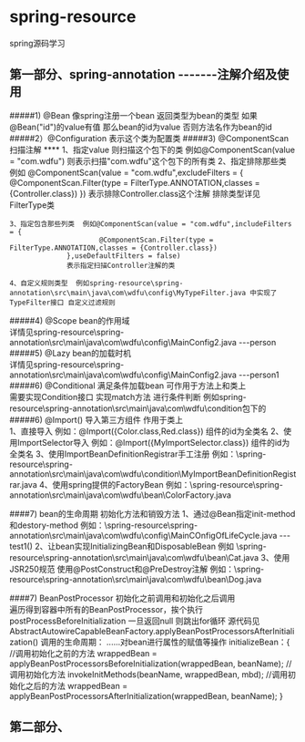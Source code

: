 # spring-resource
spring源码学习

## 第一部分、spring-annotation   -------注解介绍及使用
#####1) @Bean 像spring注册一个bean
      返回类型为bean的类型  如果@Bean("id")的value有值 那么bean的id为value 否则方法名作为bean的id
#####2）@Configuration 表示这个类为配置类
#####3) @ComponentScan  扫描注解 ****
    1、指定value 则扫描这个包下的类  例如@ComponentScan(value = "com.wdfu")  则表示扫描"com.wdfu"这个包下的所有类
    2、指定排除那些类 例如 @ComponentScan(value = "com.wdfu",excludeFilters = {
                         @ComponentScan.Filter(type = FilterType.ANNOTATION,classes = {Controller.class})
                 })
                 表示排除Controller.class这个注解  排除类型详见 FilterType类
                 
    3、指定包含那些列类  例如@ComponentScan(value = "com.wdfu",includeFilters = {
                          @ComponentScan.Filter(type = FilterType.ANNOTATION,classes = {Controller.class})
                  },useDefaultFilters = false)
                  表示指定扫描Controller注解的类
    
    4、自定义规则类型  例如spring-resource\spring-annotation\src\main\java\com\wdfu\config\MyTypeFilter.java 中实现了TypeFilter接口 自定义过滤规则
    
#####4) @Scope bean的作用域  <br>
                        详情见spring-resource\spring-annotation\src\main\java\com\wdfu\config\MainConfig2.java  ---person
#####5) @Lazy  bean的加载时机  <br>
                        详情见spring-resource\spring-annotation\src\main\java\com\wdfu\config\MainConfig2.java ---person1
#####6) @Conditional  满足条件加载bean 可作用于方法上和类上 <br>
                        需要实现Condition接口  实现match方法  进行条件判断  例如spring-resource\spring-annotation\src\main\java\com\wdfu\condition包下的
#####6) @Import()  导入第三方组件 作用于类上 <br>
                        1、直接导入 例如：@Import({Color.class,Red.class}) 组件的id为全类名
                        2、使用ImportSelector导入 例如：@Import({MyImportSelector.class}) 组件的id为全类名
                        3、使用ImportBeanDefinitionRegistrar手工注册 例如：\spring-resource\spring-annotation\src\main\java\com\wdfu\condition\MyImportBeanDefinitionRegistrar.java
                        4、使用spring提供的FactoryBean 例如：\spring-resource\spring-annotation\src\main\java\com\wdfu\bean\ColorFactory.java
                        
####7) bean的生命周期  初始化方法和销毁方法
                        1、通过@Bean指定init-method和destory-method  例如：\spring-resource\spring-annotation\src\main\java\com\wdfu\config\MainCOnfigOfLifeCycle.java  ---test1()
                        2、让bean实现InitializingBean和DisposableBean 例如 \spring-resource\spring-annotation\src\main\java\com\wdfu\bean\Cat.java
                        3、使用JSR250规范 使用@PostConstruct和@PreDestroy注解  例如：\spring-resource\spring-annotation\src\main\java\com\wdfu\bean\Dog.java
                        
####7) BeanPostProcessor 初始化之前调用和初始化之后调用  
                        遍历得到容器中所有的BeanPostProcessor，挨个执行postProcessBeforeInitialization
                        一旦返回null 则跳出for循环  源代码见AbstractAutowireCapableBeanFactory.applyBeanPostProcessorsAfterInitialization()
                        调用的生命周期：
                        ......对bean进行属性的赋值等操作
                        initializeBean：{
                                    //调用初始化之前的方法
                        			wrappedBean = applyBeanPostProcessorsBeforeInitialization(wrappedBean, beanName);
                        			//调用初始化方法
			                        invokeInitMethods(beanName, wrappedBean, mbd);
			                        //调用初始化之后的方法
			                        wrappedBean = applyBeanPostProcessorsAfterInitialization(wrappedBean, beanName);
                        }
                                
                        
## 第二部分、                     

